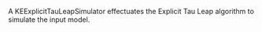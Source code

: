 A KEExplicitTauLeapSimulator effectuates the Explicit Tau Leap algorithm to simulate the input model.
